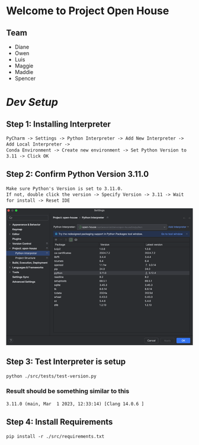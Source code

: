 # Welcome to Project Open House

## Team
- Diane
- Owen
- Luis
- Maggie
- Maddie
- Spencer

# _Dev Setup_
## Step 1: Installing Interpreter
```angular2html
PyCharm -> Settings -> Python Interpreter -> Add New Interpreter -> Add Local Interpreter -> 
Conda Environment -> Create new environment -> Set Python Version to 3.11 -> Click OK
```
## Step 2: Confirm Python Version 3.11.0
```angular2html
Make sure Python's Version is set to 3.11.0.
If not, double click the version -> Specify Version -> 3.11 -> Wait for install -> Reset IDE
```
![img.png](readme-imgs/img.png)

## Step 3: Test Interpreter is setup

```angular2html
python ./src/tests/test-version.py
```

### Result should be something similar to this
```angular2html
3.11.0 (main, Mar  1 2023, 12:33:14) [Clang 14.0.6 ]
```

## Step 4: Install Requirements

```angular2html
pip install -r ./src/requirements.txt
```